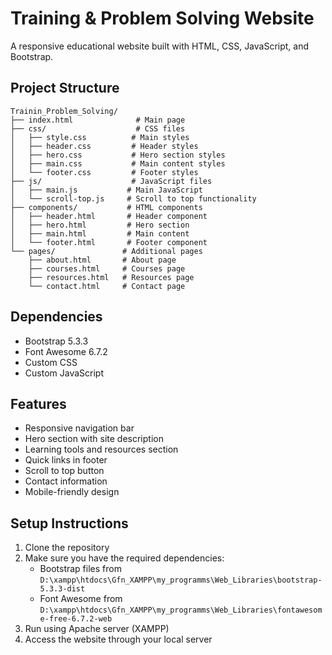 # Training & Problem Solving Website

A responsive educational website built with HTML, CSS, JavaScript, and Bootstrap.

## Project Structure
```
Trainin_Problem_Solving/
├── index.html              # Main page
├── css/                    # CSS files
│   ├── style.css          # Main styles
│   ├── header.css         # Header styles
│   ├── hero.css           # Hero section styles
│   ├── main.css           # Main content styles
│   └── footer.css         # Footer styles
├── js/                    # JavaScript files
│   ├── main.js           # Main JavaScript
│   └── scroll-top.js     # Scroll to top functionality
├── components/           # HTML components
│   ├── header.html       # Header component
│   ├── hero.html         # Hero section
│   ├── main.html         # Main content
│   └── footer.html       # Footer component
└── pages/               # Additional pages
    ├── about.html       # About page
    ├── courses.html     # Courses page
    ├── resources.html   # Resources page
    └── contact.html     # Contact page
```

## Dependencies
- Bootstrap 5.3.3
- Font Awesome 6.7.2
- Custom CSS
- Custom JavaScript

## Features
- Responsive navigation bar
- Hero section with site description
- Learning tools and resources section
- Quick links in footer
- Scroll to top button
- Contact information
- Mobile-friendly design

## Setup Instructions
1. Clone the repository
2. Make sure you have the required dependencies:
   - Bootstrap files from `D:\xampp\htdocs\Gfn_XAMPP\my_programms\Web_Libraries\bootstrap-5.3.3-dist`
   - Font Awesome from `D:\xampp\htdocs\Gfn_XAMPP\my_programms\Web_Libraries\fontawesome-free-6.7.2-web`
3. Run using Apache server (XAMPP)
4. Access the website through your local server
